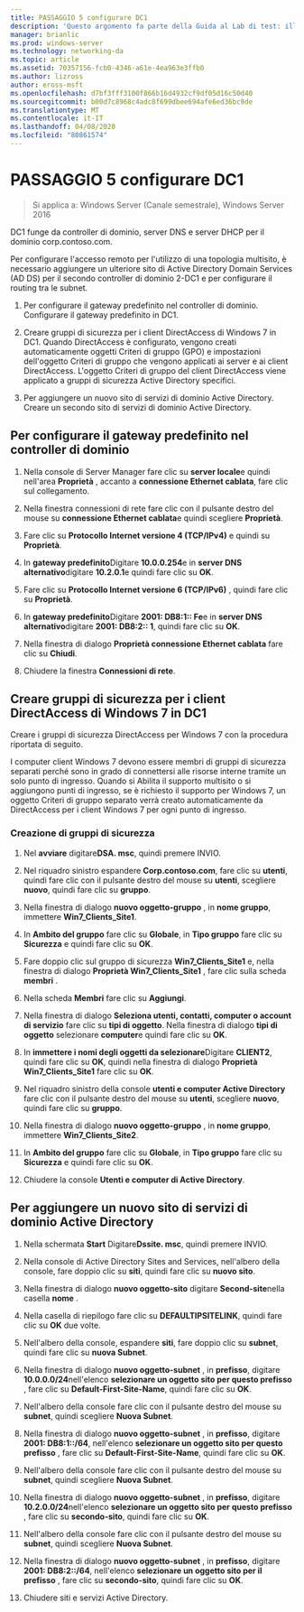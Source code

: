 ```yaml
---
title: PASSAGGIO 5 configurare DC1
description: 'Questo argomento fa parte della Guida al Lab di test: illustra una distribuzione multisito di DirectAccess per Windows Server 2016'
manager: brianlic
ms.prod: windows-server
ms.technology: networking-da
ms.topic: article
ms.assetid: 70357156-fcb0-4346-a61e-4ea963e3ffb0
ms.author: lizross
author: eross-msft
ms.openlocfilehash: d7bf3fff3100f866b16d4932cf9df05d16c50d40
ms.sourcegitcommit: b00d7c8968c4adc8f699dbee694afe6ed36bc9de
ms.translationtype: MT
ms.contentlocale: it-IT
ms.lasthandoff: 04/08/2020
ms.locfileid: "80861574"
---
```

# <a name="step-5-configure-dc1"></a>PASSAGGIO 5 configurare DC1

>Si applica a: Windows Server (Canale semestrale), Windows Server 2016

DC1 funge da controller di dominio, server DNS e server DHCP per il dominio corp.contoso.com.  
  
Per configurare l'accesso remoto per l'utilizzo di una topologia multisito, è necessario aggiungere un ulteriore sito di Active Directory Domain Services (AD DS) per il secondo controller di dominio 2-DC1 e per configurare il routing tra le subnet.  
  
1. Per configurare il gateway predefinito nel controller di dominio. Configurare il gateway predefinito in DC1.  
  
2. Creare gruppi di sicurezza per i client DirectAccess di Windows 7 in DC1. Quando DirectAccess è configurato, vengono creati automaticamente oggetti Criteri di gruppo (GPO) e impostazioni dell'oggetto Criteri di gruppo che vengono applicati ai server e ai client DirectAccess. L'oggetto Criteri di gruppo del client DirectAccess viene applicato a gruppi di sicurezza Active Directory specifici.  
  
3. Per aggiungere un nuovo sito di servizi di dominio Active Directory. Creare un secondo sito di servizi di dominio Active Directory.  
  
## <a name="to-configure-the-default-gateway-on-the-domain-controller"></a>Per configurare il gateway predefinito nel controller di dominio  
  
1.  Nella console di Server Manager fare clic su **server locale**e quindi nell'area **Proprietà** , accanto a **connessione Ethernet cablata**, fare clic sul collegamento.  
  
2.  Nella finestra connessioni di rete fare clic con il pulsante destro del mouse su **connessione Ethernet cablata**e quindi scegliere **Proprietà**.  
  
3.  Fare clic su **Protocollo Internet versione 4 (TCP/IPv4)** e quindi su **Proprietà**.  
  
4.  In **gateway predefinito**Digitare **10.0.0.254**e in **server DNS alternativo**digitare **10.2.0.1**e quindi fare clic su **OK**.  
  
5.  Fare clic su **Protocollo Internet versione 6 (TCP/IPv6)** , quindi fare clic su **Proprietà**.  
  
6.  In **gateway predefinito**Digitare **2001: DB8:1:: Fe**e in **server DNS alternativo**digitare **2001: DB8:2:: 1**, quindi fare clic su **OK**.  
  
7.  Nella finestra di dialogo **Proprietà connessione Ethernet cablata** fare clic su **Chiudi**.  
  
8.  Chiudere la finestra **Connessioni di rete**.  
  
## <a name="create-security-groups-for-windows-7-directaccess-clients-on-dc1"></a>Creare gruppi di sicurezza per i client DirectAccess di Windows 7 in DC1  
Creare i gruppi di sicurezza DirectAccess per Windows 7 con la procedura riportata di seguito.  
  
 I computer client Windows 7 devono essere membri di gruppi di sicurezza separati perché sono in grado di connettersi alle risorse interne tramite un solo punto di ingresso. Quando si Abilita il supporto multisito o si aggiungono punti di ingresso, se è richiesto il supporto per Windows 7, un oggetto Criteri di gruppo separato verrà creato automaticamente da DirectAccess per i client Windows 7 per ogni punto di ingresso.  
  
### <a name="create-security-groups"></a>Creazione di gruppi di sicurezza  
  
1.  Nel **avviare** digitare**DSA. msc**, quindi premere INVIO.  
  
2.  Nel riquadro sinistro espandere **Corp.contoso.com**, fare clic su **utenti**, quindi fare clic con il pulsante destro del mouse su **utenti**, scegliere **nuovo**, quindi fare clic su **gruppo**.  
  
3.  Nella finestra di dialogo **nuovo oggetto-gruppo** , in **nome gruppo**, immettere **Win7_Clients_Site1**.  
  
4.  In **Ambito del gruppo** fare clic su **Globale**, in **Tipo gruppo** fare clic su **Sicurezza** e quindi fare clic su **OK**.  
  
5.  Fare doppio clic sul gruppo di sicurezza **Win7_Clients_Site1** e, nella finestra di dialogo **Proprietà Win7_Clients_Site1** , fare clic sulla scheda **membri** .  
  
6.  Nella scheda **Membri** fare clic su **Aggiungi**.  
  
7.  Nella finestra di dialogo **Seleziona utenti, contatti, computer o account di servizio** fare clic su **tipi di oggetto**. Nella finestra di dialogo **tipi di oggetto** selezionare **computer**e quindi fare clic su **OK**.  
  
8.  In **immettere i nomi degli oggetti da selezionare**Digitare **CLIENT2**, quindi fare clic su **OK**, quindi nella finestra di dialogo **Proprietà Win7_Clients_Site1** fare clic su **OK**.  
  
9. Nel riquadro sinistro della console **utenti e computer Active Directory** fare clic con il pulsante destro del mouse su **utenti**, scegliere **nuovo**, quindi fare clic su **gruppo**.  
  
10. Nella finestra di dialogo **nuovo oggetto-gruppo** , in **nome gruppo**, immettere **Win7_Clients_Site2**.  
  
11. In **Ambito del gruppo** fare clic su **Globale**, in **Tipo gruppo** fare clic su **Sicurezza** e quindi fare clic su **OK**.  
  
12. Chiudere la console **Utenti e computer di Active Directory**.  
  
## <a name="to-add-a-new-ad-ds-site"></a>Per aggiungere un nuovo sito di servizi di dominio Active Directory  
  
1.  Nella schermata **Start** Digitare**Dssite. msc**, quindi premere INVIO.  
  
2.  Nella console di Active Directory Sites and Services, nell'albero della console, fare doppio clic su **siti**, quindi fare clic su **nuovo sito**.  
  
3.  Nella finestra di dialogo **nuovo oggetto-sito** digitare **Second-site**nella casella **nome** .  
  
4.  Nella casella di riepilogo fare clic su **DEFAULTIPSITELINK**, quindi fare clic su **OK** due volte.  
  
5.  Nell'albero della console, espandere **siti**, fare doppio clic su **subnet**, quindi fare clic su **nuova Subnet**.  
  
6.  Nella finestra di dialogo **nuovo oggetto-subnet** , in **prefisso**, digitare **10.0.0.0/24**nell'elenco **selezionare un oggetto sito per questo prefisso** , fare clic su **Default-First-Site-Name**, quindi fare clic su **OK**.  
  
7.  Nell'albero della console fare clic con il pulsante destro del mouse su **subnet**, quindi scegliere **Nuova Subnet**.  
  
8.  Nella finestra di dialogo **nuovo oggetto-subnet** , in **prefisso**, digitare **2001: DB8:1::/64**, nell'elenco **selezionare un oggetto sito per questo prefisso** , fare clic su **Default-First-Site-Name**, quindi fare clic su **OK**.  
  
9. Nell'albero della console fare clic con il pulsante destro del mouse su **subnet**, quindi scegliere **Nuova Subnet**.  
  
10. Nella finestra di dialogo **nuovo oggetto-subnet** , in **prefisso**, digitare **10.2.0.0/24**nell'elenco **selezionare un oggetto sito per questo prefisso** , fare clic su **secondo-sito**, quindi fare clic su **OK**.  
  
11. Nell'albero della console fare clic con il pulsante destro del mouse su **subnet**, quindi scegliere **Nuova Subnet**.  
  
12. Nella finestra di dialogo **nuovo oggetto-subnet** , in **prefisso**, digitare **2001: DB8:2::/64**, nell'elenco **selezionare un oggetto sito per il prefisso** , fare clic su **secondo-sito**, quindi fare clic su **OK**.  
  
13. Chiudere siti e servizi Active Directory.  
  


